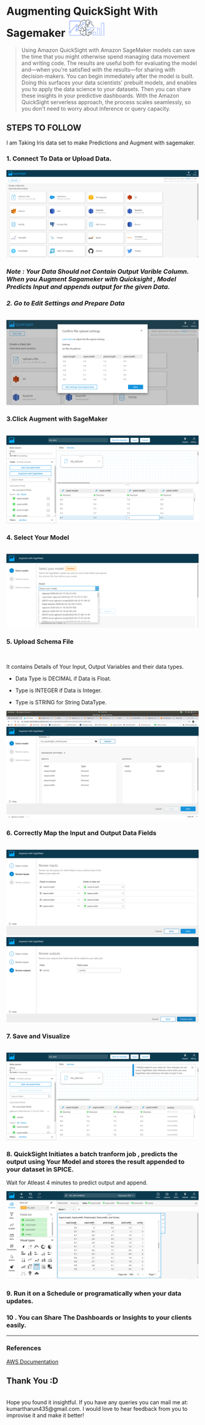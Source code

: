 <h1>Augmenting QuickSight With Sagemaker <img src=
'Images/augment.png' height='50' width='100'> </h1>

> Using Amazon QuickSight with Amazon SageMaker models can save the time that you might otherwise spend managing data movement and writing code. The results are useful both for evaluating the model and—when you're satisfied with the results—for sharing with decision-makers. You can begin immediately after the model is built. Doing this surfaces your data scientists' prebuilt models, and enables you to apply the data science to your datasets. Then you can share these insights in your predictive dashboards. With the Amazon QuickSight serverless approach, the process scales seamlessly, so you don't need to worry about inference or query capacity. 

<h2>STEPS TO FOLLOW</h2>
<p> I am Taking Iris data set to make Predictions and Augment with sagemaker.</p>

<h3> 1. Connect To Data or Upload Data.
<br><br>
<img src='Images/3.png'>

<h3><i> <b>Note : Your Data Should not Contain Output Varible Column. When you Augment Sagameker with Quicksight , Model Predicts Input and appends output for the given Data.</h2>
<h3> 2. Go to Edit Settings and Prepare Data</b> </i></h3><br>
<img src='Images/4.png'>

<h3> 3.Click Augment with SageMaker</h3><br>
<img src='Images/5.png'>

<h3> 4. Select Your Model</h3><br>
<img src='Images/6.png'>

<h3> 5. Upload Schema File</h3><br>
<p> It contains Details of Your Input, Output Variables and their  data types.</p>


*  Data Type is DECIMAL if Data is Float.

*  Type is INTEGER if Data is Integer.

*  Type is STRING for String DataType.

<img src='Images/7.png'>

<h3> 6. Correctly Map the Input and Output Data Fields</h3><br>
<img src='Images/8.png'>
<img src='Images/9.png'>

<h3> 7. Save and Visualize </h3><br>
<img src='Images/10.png'>

<h3> 8. QuickSight Initiates a batch tranform job , predicts the output using Your Model and stores the result appended to your dataset in SPICE.</h3>

<p> Wait for Atleast 4 minutes to predict output and append.</p>
<img src='Images/11.png'>

<h3>9. Run it on a Schedule or programatically when your data updates.</h3>
<h3> 10 . You can Share The Dashboards or Insights to your clients easily. </h3>
<hr />

<h3> References </h3>

<a href=https://docs.aws.amazon.com/quicksight/latest/user/sagemaker-integration.html> AWS Documentation </a>

<h2> Thank You :D </h2><br>
Hope you found it insightful. If you have any queries you can mail me at: kumartharun435@gmail.com.
I would love to hear feedback from you to improvise it and make it better!

